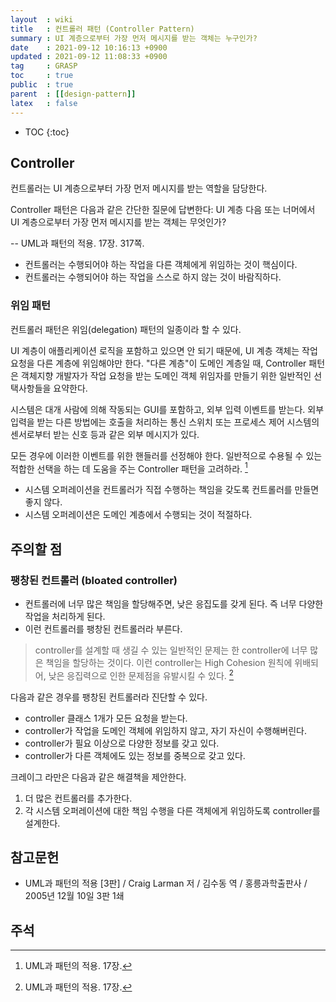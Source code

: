 ```yaml
---
layout  : wiki
title   : 컨트롤러 패턴 (Controller Pattern)
summary : UI 계층으로부터 가장 먼저 메시지를 받는 객체는 누구인가?
date    : 2021-09-12 10:16:13 +0900
updated : 2021-09-12 11:08:33 +0900
tag     : GRASP
toc     : true
public  : true
parent  : [[design-pattern]]
latex   : false
---
```

* TOC
{:toc}

## Controller

컨트롤러는 UI 계층으로부터 가장 먼저 메시지를 받는 역할을 담당한다.

>
Controller 패턴은 다음과 같은 간단한 질문에 답변한다: UI 계층 다음 또는 너머에서 UI 계층으로부터 가장 먼저 메시지를 받는 객체는 무엇인가?
>
-- UML과 패턴의 적용. 17장. 317쪽.

- 컨트롤러는 수행되어야 하는 작업을 다른 객체에게 위임하는 것이 핵심이다.
- 컨트롤러는 수행되어야 하는 작업을 스스로 하지 않는 것이 바람직하다.

### 위임 패턴

컨트롤러 패턴은 위임(delegation) 패턴의 일종이라 할 수 있다.

>
UI 계층이 애플리케이션 로직을 포함하고 있으면 안 되기 때문에, UI 계층 객체는 작업 요청을 다른 계층에 위임해야만 한다.
"다른 계층"이 도메인 계층일 때, Controller 패턴은 객체지향 개발자가 작업 요청을 받는 도메인 객체 위임자를 만들기 위한 일반적인 선택사항들을 요약한다.
>
시스템은 대개 사람에 의해 작동되는 GUI를 포함하고, 외부 입력 이벤트를 받는다.
외부 입력을 받는 다른 방법에는 호출을 처리하는 통신 스위치 또는 프로세스 제어 시스템의 센서로부터 받는 신호 등과 같은 외부 메시지가 있다.
>
모든 경우에 이러한 이벤트를 위한 핸들러를 선정해야 한다.
일반적으로 수용될 수 있는 적합한 선택을 하는 데 도움을 주는 Controller 패턴을 고려하라.
[^craig-17]

- 시스템 오퍼레이션을 컨트롤러가 직접 수행하는 책임을 갖도록 컨트롤러를 만들면 좋지 않다.
- 시스템 오퍼레이션은 도메인 계층에서 수행되는 것이 적절하다.

## 주의할 점

### 팽창된 컨트롤러 (bloated controller)

- 컨트롤러에 너무 많은 책임을 할당해주면, 낮은 응집도를 갖게 된다. 즉 너무 다양한 작업을 처리하게 된다.
- 이런 컨트롤러를 팽창된 컨트롤러라 부른다.

> controller를 설계할 때 생길 수 있는 일반적인 문제는 한 controller에 너무 많은 책임을 할당하는 것이다.
이런 controller는 High Cohesion 원칙에 위배되어, 낮은 응집력으로 인한 문제점을 유발시킬 수 있다.
[^craig-17]

다음과 같은 경우를 팽창된 컨트롤러라 진단할 수 있다.

- controller 클래스 1개가 모든 요청을 받는다.
- controller가 작업을 도메인 객체에 위임하지 않고, 자기 자신이 수행해버린다.
- controller가 필요 이상으로 다양한 정보를 갖고 있다.
- controller가 다른 객체에도 있는 정보를 중복으로 갖고 있다.

크레이그 라만은 다음과 같은 해결책을 제안한다.

1. 더 많은 컨트롤러를 추가한다.
2. 각 시스템 오퍼레이션에 대한 책임 수행을 다른 객체에게 위임하도록 controller를 설계한다.

## 참고문헌

- UML과 패턴의 적용 [3판] / Craig Larman 저 / 김수동 역 / 홍릉과학출판사 / 2005년 12월 10일 3판 1쇄


## 주석

[^craig-17]: UML과 패턴의 적용. 17장.
